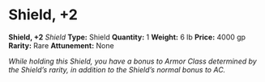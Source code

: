 # Shield, +2

**Shield, +2**
_Shield_
**Type:** Shield
**Quantity:** 1
**Weight:** 6 lb
**Price:** 4000 gp
**Rarity:** Rare
**Attunement:** None

*While holding this Shield, you have a bonus to Armor Class determined by the Shield’s rarity, in addition to the Shield’s normal bonus to AC.*
